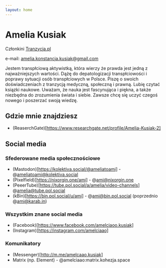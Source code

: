```yaml
---
layout: home
---
```


# Amelia Kusiak  
Członkini [Tranzycja.pl](https://tranzycja.pl)

e-mail: amelia.konstancja.kusiak@gmail.com

Jestem transpłciową aktywistką, która wierzy że prawda jest jedną z najważniejszych wartości. Dążę do depatologizacji transpłciowości i poprawy sytuacji osób transpłciowych w Polsce. Piszę o swoich doświadczeniach z tranzycją medyczną, społeczną i prawną. Lubię czytać ksiązki naukowe. Uważam, że nauka jest fascynująca i piękna, a także niezbędna do zrozumienia świata i siebie. Zawsze chcę się uczyć czegoś nowego i poszerzać swoją wiedzę.

## Gdzie mnie znajdziesz

- (ReaserchGate)[https://www.researchgate.net/profile/Amelia-Kusiak-2]

## Social media

### Sfederowane media społecznościowe

- (Mastodon)[https://kolektiva.social/@ameliatoami] - @ameliatoami@kolektiva.social
- (Pixelfield)[https://nixorgin.one/ami] - @ami@nixorgin.one
- (PeeerTube)[https://tube.pol.social/a/amelia/video-channels] @amelia@tube.pol.social
- (kBin)[https://bin.pol.social/u/ami] - @ami@bin.pol.social (poprzednio @ami@karab.in)

### Wszystkim znane social media

- (Facebook)[https://www.facebook.com/amelciaoo.kusiak]
- (Instagram)[https://instagram.com/amelciaao]

### Komunikatory

- (Messenger)[http://m.me/amelcaao.kusiak]
- Matrix (np. Element) - @amelciaao:matrix.kohezja.space

